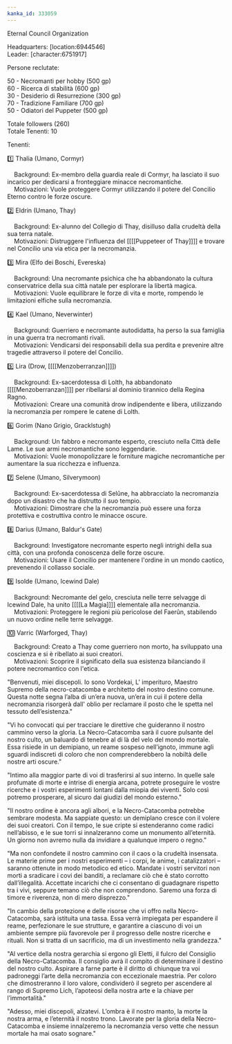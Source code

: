 ```yaml
---
kanka_id: 333059
---
```


Eternal Council Organization

Headquarters: [location:6944546]  
Leader: [character:6751917]  
  
Persone reclutate:  
  
50 - Necromanti per hobby (500 gp)  
60 - Ricerca di stabilità (600 gp)  
30 - Desiderio di Resurrezione (300 gp)  
70 - Tradizione Familiare (700 gp)  
50 - Odiatori del Puppeter (500 gp)  
  
Totale followers (260)  
Totale Tenenti: 10  
  
Tenenti:  
  
1️⃣ Thalia (Umano, Cormyr)  
  
    Background: Ex-membro della guardia reale di Cormyr, ha lasciato il suo incarico per dedicarsi a fronteggiare minacce necromantiche.  
    Motivazioni: Vuole proteggere Cormyr utilizzando il potere del Concilio Eterno contro le forze oscure.  
  
2️⃣ Eldrin (Umano, Thay)  
  
    Background: Ex-alunno del Collegio di Thay, disilluso dalla crudeltà della sua terra natale.  
    Motivazioni: Distruggere l'influenza del [[[[Puppeteer of Thay]]]] e trovare nel Concilio una via etica per la necromanzia.  
  
3️⃣ Mira (Elfo dei Boschi, Evereska)  
  
    Background: Una necromante psichica che ha abbandonato la cultura conservatrice della sua città natale per esplorare la libertà magica.  
    Motivazioni: Vuole equilibrare le forze di vita e morte, rompendo le limitazioni elfiche sulla necromanzia.  
  
4️⃣ Kael (Umano, Neverwinter)  
  
    Background: Guerriero e necromante autodidatta, ha perso la sua famiglia in una guerra tra necromanti rivali.  
    Motivazioni: Vendicarsi dei responsabili della sua perdita e prevenire altre tragedie attraverso il potere del Concilio.  
  
5️⃣ Lira (Drow, [[[[Menzoberranzan]]]])  
  
    Background: Ex-sacerdotessa di Lolth, ha abbandonato [[[[Menzoberranzan]]]] per ribellarsi al dominio tirannico della Regina Ragno.  
    Motivazioni: Creare una comunità drow indipendente e libera, utilizzando la necromanzia per rompere le catene di Lolth.  
  
6️⃣ Gorim (Nano Grigio, Gracklstugh)  
  
    Background: Un fabbro e necromante esperto, cresciuto nella Città delle Lame. Le sue armi necromantiche sono leggendarie.  
    Motivazioni: Vuole monopolizzare le forniture magiche necromantiche per aumentare la sua ricchezza e influenza.  
  
7️⃣ Selene (Umano, Silverymoon)  
  
    Background: Ex-sacerdotessa di Selûne, ha abbracciato la necromanzia dopo un disastro che ha distrutto il suo tempio.  
    Motivazioni: Dimostrare che la necromanzia può essere una forza protettiva e costruttiva contro le minacce oscure.  
  
8️⃣ Darius (Umano, Baldur's Gate)  
  
    Background: Investigatore necromante esperto negli intrighi della sua città, con una profonda conoscenza delle forze oscure.  
    Motivazioni: Usare il Concilio per mantenere l'ordine in un mondo caotico, prevenendo il collasso sociale.  
  
9️⃣ Isolde (Umano, Icewind Dale)  
  
    Background: Necromante del gelo, cresciuta nelle terre selvagge di Icewind Dale, ha unito [[[[La Magia]]]] elementale alla necromanzia.  
    Motivazioni: Proteggere le regioni più pericolose del Faerûn, stabilendo un nuovo ordine nelle terre selvagge.  
  
🔟 Varric (Warforged, Thay)  
  
    Background: Creato a Thay come guerriero non morto, ha sviluppato una coscienza e si è ribellato ai suoi creatori.  
    Motivazioni: Scoprire il significato della sua esistenza bilanciando il potere necromantico con l'etica.  
  
  
"Benvenuti, miei discepoli. Io sono Vordekai, L' imperituro, Maestro Supremo della necro-catacomba e architetto del nostro destino comune. Questa notte segna l’alba di un’era nuova, un’era in cui il potere della necromanzia risorgerà dall' oblio per reclamare il posto che le spetta nel tessuto dell’esistenza."  
  
"Vi ho convocati qui per tracciare le direttive che guideranno il nostro cammino verso la gloria. La Necro-Catacomba sarà il cuore pulsante del nostro culto, un baluardo di tenebre al di là del velo del mondo mortale. Essa risiede in un demipiano, un reame sospeso nell’ignoto, immune agli sguardi indiscreti di coloro che non comprenderebbero la nobiltà delle nostre arti oscure."  
  
"Intimo alla maggior parte di voi di trasferirsi al suo interno. In quelle sale profumate di morte e intrise di energia arcana, potrete proseguire le vostre ricerche e i vostri esperimenti lontani dalla miopia dei viventi. Solo così potremo prosperare, al sicuro dai giudizi del mondo esterno."  
  
"Il nostro ordine è ancora agli albori, e la Necro-Catacomba potrebbe sembrare modesta. Ma sappiate questo: un demiplano cresce con il volere dei suoi creatori. Con il tempo, le sue cripte si estenderanno come radici nell’abisso, e le sue torri si innalzeranno come un monumento all’eternità. Un giorno non avremo nulla da invidiare a qualunque impero o regno."  
  
"Ma non confondete il nostro cammino con il caos o la crudeltà insensata. Le materie prime per i nostri esperimenti – i corpi, le anime, i catalizzatori – saranno ottenute in modo metodico ed etico. Mandate i vostri servitori non morti a sradicare i covi dei banditi, a reclamare ciò che è stato corrotto dall’illegalità. Accettate incarichi che ci consentano di guadagnare rispetto tra i vivi, seppure temano ciò che non comprendono. Saremo una forza di timore e riverenza, non di mero disprezzo."  
  
"In cambio della protezione e delle risorse che vi offro nella Necro-Catacomba, sarà istituita una tassa. Essa verrà impiegata per espandere il reame, perfezionare le sue strutture, e garantire a ciascuno di voi un ambiente sempre più favorevole per il progresso delle nostre ricerche e rituali. Non si tratta di un sacrificio, ma di un investimento nella grandezza."  
  
"Al vertice della nostra gerarchia si ergono gli Eletti, il fulcro del Consiglio della Necro-Catacomba. Il consiglio avrà il compito di determinare il destino del nostro culto. Aspirare a farne parte è il diritto di chiunque tra voi padroneggi l’arte della necromanzia con eccezionale maestria. Per coloro che dimostreranno il loro valore, condividerò il segreto per ascendere al rango di Supremo Lich, l’apoteosi della nostra arte e la chiave per l’immortalità."  
  
"Adesso, miei discepoli, alzatevi. L’ombra è il nostro manto, la morte la nostra arma, e l’eternità il nostro trono. Lavorate per la gloria della Necro-Catacomba e insieme innalzeremo la necromanzia verso vette che nessun mortale ha mai osato sognare."